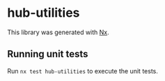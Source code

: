 # hub-utilities

This library was generated with [Nx](https://nx.dev).

## Running unit tests

Run `nx test hub-utilities` to execute the unit tests.
